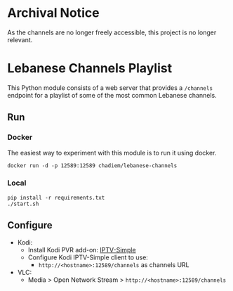 # Archival Notice

As the channels are no longer freely accessible, this project is no longer relevant.

# Lebanese Channels Playlist

This Python module consists of a web server that provides a `/channels` endpoint for a playlist of some of the most
common Lebanese channels.

## Run

### Docker

The easiest way to experiment with this module is to run it using docker.

`docker run -d -p 12589:12589 chadiem/lebanese-channels`

### Local
```
pip install -r requirements.txt
./start.sh
```

## Configure
- Kodi:
  - Install Kodi PVR add-on: [IPTV-Simple](http://kodi.wiki/view/Add-on:IPTV_Simple_Client)
  - Configure Kodi IPTV-Simple client to use:
    - `http://<hostname>:12589/channels` as channels URL
- VLC:
  - Media > Open Network Stream > `http://<hostname>:12589/channels`